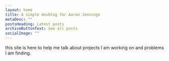 ```yaml
---
layout: home
title: A simple devblog for Aaron Jennings
metaDesc: ""
postsHeading: Latest posts
archiveButtonText: See all posts
socialImage: ""
---
```

[](https://twitter.com/hankchizljaw)this site is here to help me talk about projects I am working on and problems I am finding.  [](https://github.com/aarongustafson/hylia/graphs/contributors)

[](https://github.com/aarongustafson/hylia/graphs/contributors)

[](https://app.netlify.com/start/deploy?repository=https://github.com/hankchizljaw/hylia&stack=cms)